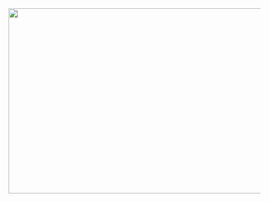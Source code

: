 <img src="![1f35a](https://github.com/audrms6494/SnackCrash/assets/141597722/5cd4d938-39b1-449e-829e-6559bd6e831a)"  width="700" height="370">

